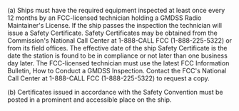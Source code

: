 (a) Ships must have the required equipment inspected at least once every 12 months by an FCC-licensed technician holding a GMDSS Radio Maintainer's License. If the ship passes the inspection the technician will issue a Safety Certificate. Safety Certificates may be obtained from the Commission's National Call Center at 1-888-CALL FCC (1-888-225-5322) or from its field offices. The effective date of the ship Safety Certificate is the date the station is found to be in compliance or not later than one business day later. The FCC-licensed technician must use the latest FCC Information Bulletin, How to Conduct a GMDSS Inspection. Contact the FCC's National Call Center at 1-888-CALL FCC (1-888-225-5322) to request a copy.

(b) Certificates issued in accordance with the Safety Convention must be posted in a prominent and accessible place on the ship.

